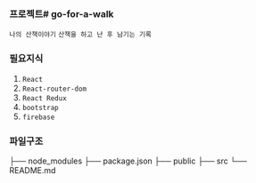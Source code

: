 ### 프로젝트# go-for-a-walk
`나의 산책이야기`
`산책을 하고 난 후 남기는 기록`

### 필요지식
1. `React`
2. `React-router-dom`
3. `React Redux`
4. `bootstrap`
5. `firebase`

### 파일구조
├── node_modules
├── package.json
├── public
├── src
└── README.md